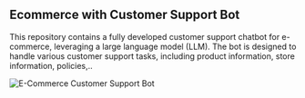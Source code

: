 ## Ecommerce with Customer Support Bot
This repository contains a fully developed customer support chatbot for e-commerce, leveraging a large language model (LLM). The bot is designed to handle various customer support tasks, including product information, store information, policies,..

![E-Commerce Customer Support Bot]()